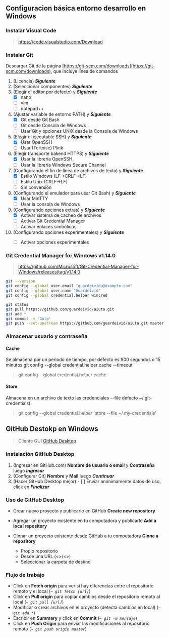 ## Configuracion básica entorno desarrollo en Windows

### Instalar Visual Code

> https://code.visualstudio.com/Download

### Instalar Git
Descargar Git de la página [https://git-scm.com/downloads](https://git-scm.com/downloads), que incluye línea de comandos

1. (Licencia) ***Siguiente***
2. (Seleccionar componentes) ***Siguiente***
3. (Elegir el editor por defecto) y ***Siguiente***
	- [x] nano
	- [ ] vim
	- [ ] notepad++
4. (Ajustar variable de entorno PATH) y ***Siguiente***
	- [x] Git desde Git Bash
	- [ ] Git desde Consola de Windows
	- [ ] Usar Git y opciones UNIX desde la Consola de Windows  
5. (Elegir el ejecutable SSH) y ***Siguiente***
	- [x] Usar OpenSSH 
	- [ ] Usar (Tortoise) Plink
6. (Elegir transporte bakend HTTPS) y ***Siguiente***
	- [x] Usar la librería OpenSSH,
	- [ ] Usar la librería Windows Secure Channel
7. (Configurando el fin de línea de archivos de texto) y ***Siguiente***
	- [x] Estilo Windows (LF->CRLF->LF) 
	- [ ] Estilo Unix (CRLF->LF)
	- [ ] Sin conversión
8. (Configurando el emulador para usar Git Bash) y ***Siguiente***
	- [x] Usar MinTTY
	- [ ] Usar la consola de Windows
9. (Configurando opciones extras) y ***Siguiente***
	- [x] Activar sistema de cacheo de archivos
	- [ ] Activar Git Credential Manager
	- [ ] Activar enlaces simbólicos
10. (Configurando opciones experimentales) y ***Siguiente***
	- [ ] Activar opciones experimentales 


### Git Credential Manager for Windows v1.14.0

> https://github.com/Microsoft/Git-Credential-Manager-for-Windows/releases/tag/v1.14.0

```sh
git --version
git config --global user.email "guardeividu@example.com"
git config --global user.name "Guardeivid"
git config --global credential.helper wincred

git status
git pull https://github.com/guardeivid/aiuta.git
git add *
git commit -m 'Gulp'
git push --set-upstream https://github.com/guardeivid/aiuta.git master
```

### Almacenar usuario y contraseña

#### Cache
Se almacena por un periodo de tiempo, por defecto es 900 segundos o 15 minutos
git config --global credential.helper cache --timeout <seconds>
> git config --global credential.helper cache

#### Store
Almacena en un archivo de texto las credenciales
--file <path> defecto ~/.git-credentials).
> git config --global credential.helper 'store --file ~/.my-credentials'



## GitHub Destokp en Windows

> Cliente GUI [GitHub Desktop](http://windows.github.com)


### Instalación GitHub Desktop

1. (Ingresar en GitHub.com) **Nombre de usuario o email** y **Contraseña** luego ***Ingresar***
2. (Configurar Git) **Nombre** y **Mail** luego ***Continuar***
3. (Hacer GitHub Desktop mejor) - [ ] Enviar anónimamente datos de uso, click en ***Finalizar***

### Uso de GitHub Desktop

* Crear nuevo proyecto y publicarlo en GitHub **Create new repository**
* Agregar un proyecto existente en tu computadora y publicarlo **Add a local repository**
* Clonar un proyecto existente desde GitHub a tu computadora **Clone a repository**
  
  * Propio repositorio
  * Desde una URL (<<username>>/<<repository>>)
  
  - Seleccionar la carpeta de destino
  
### Flujo de trabajo

* Click en **Fetch origin** para ver si hay diferencias entre el repositorio remoto y el local (*`~ git fetch [url]`*)
* Click en **Pull origin** para copiar cambios desde el repositorio remoto al local (*`~ git pull [url]`*)
* Modificar o crear archivos en el proyecto (detecta cambios en local) (*`~ git add *`*)
* Escribir en **Summary** y click en **Commit** (*`~ git -m mensaje`*)
* Click en **Push Origin** para enviar las modificaciones al repositorio remoto (*`~ git push origin master`*)